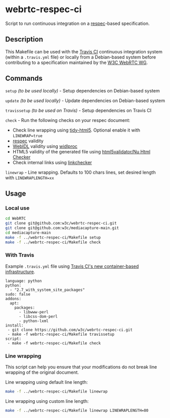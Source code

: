 # webrtc-respec-ci

Script to run continuous integration on a [respec](https://github.com/w3c/respec)-based specification.

## Description

This Makefile can be used with the [Travis CI](https://travis-ci.org/) continuous integration system (within a `.travis.yml` file) or locally from a Debian-based system before contributing to a specification maintained by the [W3C WebRTC WG](http://www.w3.org/2011/04/webrtc/).

## Commands

`setup` _(to be used locally)_ - Setup dependencies on Debian-based system

`update` _(to be used locally)_ - Update dependencies on Debian-based system

`travissetup` _(to be used on Travis)_ - Setup dependencies on Travis CI

`check` - Run the following checks on your respec document:
* Check line wrapping using [tidy-html5](https://github.com/htacg/tidy-html5). Optional enable it with `LINEWRAP=true`
* [respec](https://github.com/w3c/respec) validity
* [WebIDL](http://www.w3.org/TR/WebIDL/) validity using [widlproc](https://github.com/dontcallmedom/widlproc)
* HTML5 validity of the generated file using [html5validator/Nu Html Checker](https://github.com/validator/validator)
* Check internal links using [linkchecker](https://github.com/dontcallmedom/linkchecker)

`linewrap` - Line wrapping. Defaults to 100 chars lines, set desired length with `LINEWRAPLENGTH=xx`


## Usage

### Local use

```bash
cd WebRTC
git clone git@github.com:w3c/webrtc-respec-ci.git
git clone git@github.com:w3c/mediacapture-main.git
cd mediacapture-main
make -f ../webrtc-respec-ci/Makefile setup
make -f ../webrtc-respec-ci/Makefile check
```

### With Travis

Example `.travis.yml` file using [Travis CI's new container-based infrastructure](http://docs.travis-ci.com/user/workers/container-based-infrastructure/).

```
language: python
python:
  - "2.7_with_system_site_packages"
sudo: false
addons:
  apt:
    packages:
      - libwww-perl
      - libcss-dom-perl
      - python-lxml
install:
 - git clone https://github.com/w3c/webrtc-respec-ci.git
 - make -f webrtc-respec-ci/Makefile travissetup
script:
 - make -f webrtc-respec-ci/Makefile check
```

### Line wrapping

This script can help you ensure that your modifications do not break line wrapping of the original document.

Line wrapping using default line length:
```bash
make -f ../webrtc-respec-ci/Makefile linewrap
```

Line wrapping using custom line length:
```bash
make -f ../webrtc-respec-ci/Makefile linewrap LINEWRAPLENGTH=80
```

